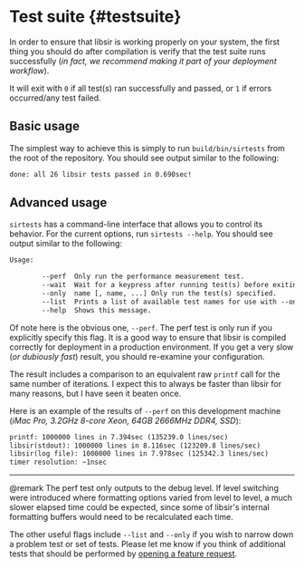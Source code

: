 # Test suite              {#testsuite}

In order to ensure that libsir is working properly on your system, the first thing you should do after compilation is
verify that the test suite runs successfully (_in fact, we recommend making it part of your deployment workflow_).

It will exit with `0` if all test(s) ran successfully and passed, or `1` if errors occurred/any test failed.

## Basic usage

The simplest way to achieve this is simply to run `build/bin/sirtests` from the root of the repository. You should see output similar
to the following:

~~~sh
done: all 26 libsir tests passed in 0.690sec!
~~~

## Advanced usage

`sirtests` has a command-line interface that allows you to control its behavior. For the current options, run `sirtests --help`.
You should see output similar to the following:

~~~txt
Usage:

        --perf  Only run the performance measurement test.
        --wait  Wait for a keypress after running test(s) before exiting.
        --only  name [, name, ...] Only run the test(s) specified.
        --list  Prints a list of available test names for use with --only.
        --help  Shows this message.
~~~

Of note here is the obvious one, `--perf`. The perf test is only run if you explicitly specify this flag. It is a good way to ensure that libsir is compiled correctly for deployment in a production environment. If you get a very slow (_or dubiously fast_) result, you should re-examine your configuration.

The result includes a comparison to an equivalent raw `printf` call for the same number of iterations. I expect this to always be faster than libsir for many reasons, but I have seen it beaten once.

Here is an example of the results of `--perf` on this development machine (_iMac Pro, 3.2GHz 8-core Xeon, 64GB 2666MHz DDR4, SSD_):

~~~txt
printf: 1000000 lines in 7.394sec (135239.0 lines/sec)
libsir(stdout): 1000000 lines in 8.116sec (123209.8 lines/sec)
libsir(log file): 1000000 lines in 7.978sec (125342.3 lines/sec)
timer resolution: ~1nsec
~~~

---

@remark The perf test only outputs to the debug level. If level switching were introduced where formatting options varied from level to level, a much slower elapsed time could be expected, since some of libsir's internal formatting buffers would need to be recalculated each time.

The other useful flags include `--list` and `--only` if you wish to narrow down a problem test or set of tests. Please let me know if you think of additional tests that should be performed by [opening a feature request](https://github.com/aremmell/libsir/issues/new?template=Feature_request.md).

